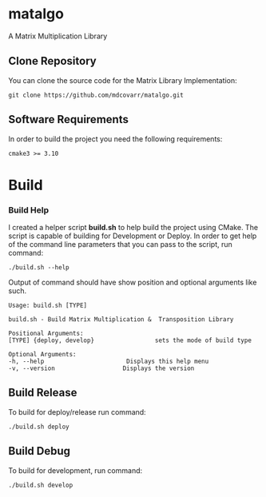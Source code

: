 # matalgo
A Matrix Multiplication Library

## Clone Repository
You can clone the source code for the Matrix Library Implementation:
```
git clone https://github.com/mdcovarr/matalgo.git
```

## Software Requirements
In order to build the project you need the following requirements:
```
cmake3 >= 3.10
```




# Build

### Build Help
I created a helper script **build.sh** to help build the project using CMake.
The script is capable of building for Development or Deploy. In order to get help
of the command line parameters that you can pass to the script, run command:
```
./build.sh --help
```

Output of command should have show position and optional arguments like such.
```
Usage: build.sh [TYPE]

build.sh - Build Matrix Multiplication &  Transposition Library

Positional Arguments:
[TYPE] {deploy, develop}                 sets the mode of build type

Optional Arguments:
-h, --help                       Displays this help menu
-v, --version                   Displays the version
```

## Build Release
To build for deploy/release run command:
```
./build.sh deploy
```


## Build Debug
To build for development, run command:
```
./build.sh develop
```


